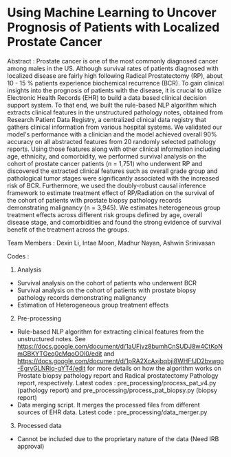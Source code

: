 # Using Machine Learning to Uncover Prognosis of Patients with Localized Prostate Cancer

Abstract : 
Prostate cancer is one of the most commonly diagnosed cancer among males in the US. Although survival rates of patients diagnosed with localized disease are fairly high following Radical Prostatectomy (RP), about 10 - 15 \% patients experience biochemical recurrence (BCR). To gain clinical insights into the prognosis of patients with the disease, it is crucial to utilize Electronic Health Records (EHR) to build a data based clinical decision support system. To that end, we built the rule-based NLP algorithm which extracts clinical features in the unstructured pathology notes, obtained from Research Patient Data Registry, a centralized clinical data registry that gathers clinical information from various hospital systems. We validated our model's performance with a clinician and the model achieved overall 90\% accuracy on all abstracted features from 20 randomly selected pathology reports. Using those features along with other clinical information including age, ethnicity, and comorbidity, we performed survival analysis on the cohort of prostate cancer patients (n = 1,751) who underwent RP and discovered the extracted clinical features such as overall grade group and pathological tumor stages were significantly associated with the increased risk of BCR. Furthermore, we used the doubly-robust causal inference framework to estimate treatment effect of RP/Radiation on the survival of the cohort of patients with prostate biopsy pathology records demonstrating malignancy (n = 3,945). We estimates heterogeneous group treatment effects across different risk groups defined by age, overall disease stage, and comorbidities and found the strong evidence of survival benefit of the treatment across the groups. 

Team Members :
Dexin Li, Intae Moon, Madhur Nayan, Ashwin Srinivasan

Codes :
1. Analysis
- Survival analysis on the cohort of patients who underwent BCR
- Survival analysis on the cohort of patients with prostate biopsy pathology records demonstrating malignancy 
- Estimation of Heterogeneous group treatment effects

2. Pre-processing
- Rule-based NLP algorithm for extracting clinical features from the unstructured notes. See https://docs.google.com/document/d/1aUFjvz8bumhCnSUDJ8w4CtKoNmGBKYTGeq0cMqoOOl0/edit and https://docs.google.com/document/d/1pRA2XcAxjbqbji8WHFfJD2bvwgo-EgryGLNRiq-gYT4/edit for more details on how the algorithm works on Prostate biopsy pathology report and Radical prostatectomy Pathology report, respectively.
  Latest codes : pre_processing/process_pat_v4.py (pathology report) and pre_processing/process_pat_biopsy.py (biopsy report)
- Data merging script. It merges the processed files from different sources of EHR data. 
  Latest code : pre_processing/data_merger.py


3. Processed data
- Cannot be included due to the proprietary nature of the data (Need IRB approval)
